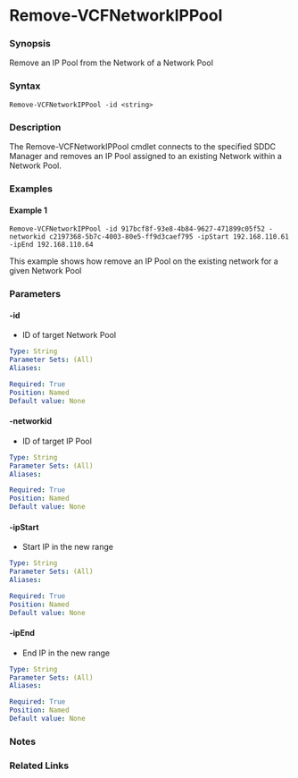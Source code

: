 # Remove-VCFNetworkIPPool

### Synopsis
Remove an IP Pool from the Network of a Network Pool

### Syntax
```
Remove-VCFNetworkIPPool -id <string>
```

### Description
The Remove-VCFNetworkIPPool cmdlet connects to the specified SDDC Manager and removes an IP Pool assigned to an existing Network within a Network Pool.

### Examples
#### Example 1
```
Remove-VCFNetworkIPPool -id 917bcf8f-93e8-4b84-9627-471899c05f52 -networkid c2197368-5b7c-4003-80e5-ff9d3caef795 -ipStart 192.168.110.61 -ipEnd 192.168.110.64
```
This example shows how remove an IP Pool on the existing network for a given Network Pool

### Parameters

#### -id
- ID of target Network Pool

```yaml
Type: String
Parameter Sets: (All)
Aliases:

Required: True
Position: Named
Default value: None
```

#### -networkid
- ID of target IP Pool

```yaml
Type: String
Parameter Sets: (All)
Aliases:

Required: True
Position: Named
Default value: None
```

#### -ipStart
- Start IP in the new range

```yaml
Type: String
Parameter Sets: (All)
Aliases:

Required: True
Position: Named
Default value: None
```

#### -ipEnd
- End IP in the new range

```yaml
Type: String
Parameter Sets: (All)
Aliases:

Required: True
Position: Named
Default value: None
```

### Notes

### Related Links
